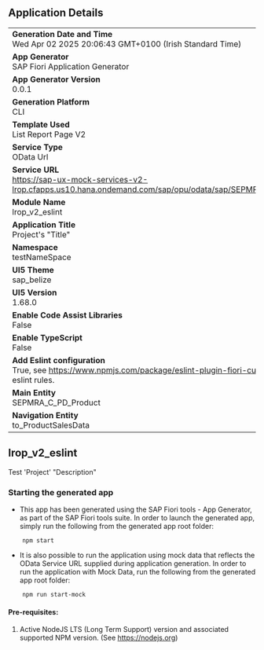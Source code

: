 ## Application Details
|               |
| ------------- |
|**Generation Date and Time**<br>Wed Apr 02 2025 20:06:43 GMT+0100 (Irish Standard Time)|
|**App Generator**<br>SAP Fiori Application Generator|
|**App Generator Version**<br>0.0.1|
|**Generation Platform**<br>CLI|
|**Template Used**<br>List Report Page V2|
|**Service Type**<br>OData Url|
|**Service URL**<br>https://sap-ux-mock-services-v2-lrop.cfapps.us10.hana.ondemand.com/sap/opu/odata/sap/SEPMRA_PROD_MAN|
|**Module Name**<br>lrop_v2_eslint|
|**Application Title**<br>Project&#39;s &#34;Title&#34;|
|**Namespace**<br>testNameSpace|
|**UI5 Theme**<br>sap_belize|
|**UI5 Version**<br>1.68.0|
|**Enable Code Assist Libraries**<br>False|
|**Enable TypeScript**<br>False|
|**Add Eslint configuration**<br>True, see https://www.npmjs.com/package/eslint-plugin-fiori-custom for the eslint rules.|
|**Main Entity**<br>SEPMRA_C_PD_Product|
|**Navigation Entity**<br>to_ProductSalesData|

## lrop_v2_eslint

Test &#39;Project&#39; &#34;Description&#34;

### Starting the generated app

-   This app has been generated using the SAP Fiori tools - App Generator, as part of the SAP Fiori tools suite.  In order to launch the generated app, simply run the following from the generated app root folder:

```
    npm start
```

- It is also possible to run the application using mock data that reflects the OData Service URL supplied during application generation.  In order to run the application with Mock Data, run the following from the generated app root folder:

```
    npm run start-mock
```

#### Pre-requisites:

1. Active NodeJS LTS (Long Term Support) version and associated supported NPM version.  (See https://nodejs.org)


